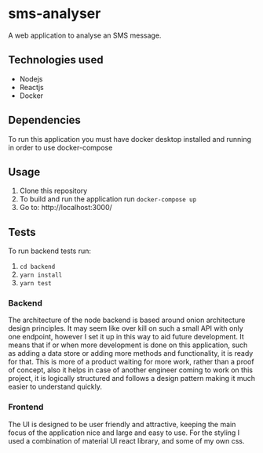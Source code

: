 # sms-analyser
A web application to analyse an SMS message.

## Technologies used
- Nodejs
- Reactjs
- Docker

## Dependencies
To run this application you must have docker desktop installed and running in order to use docker-compose

## Usage
1. Clone this repository
2. To build and run the application run `docker-compose up`
3. Go to: http://localhost:3000/

## Tests
To run backend tests run:
1. `cd backend` 
2. `yarn install`
3. `yarn test`

### Backend
The architecture of the node backend is based around onion architecture design principles. It may seem like over kill on such a small API with only one endpoint, however I set it up in this way to aid future development. It means that if or when more development is done on this application, such as adding a data store or adding more methods and functionality, it is ready for that. This is more of a product waiting for more work, rather than a proof of concept, also it helps in case of another engineer coming to work on this project, it is logically structured and follows a design pattern making it much easier to understand quickly.

### Frontend
The UI is designed to be user friendly and attractive, keeping the main focus of the application nice and large and easy to use. For the styling I used a combination of material UI react library, and some of my own css.

